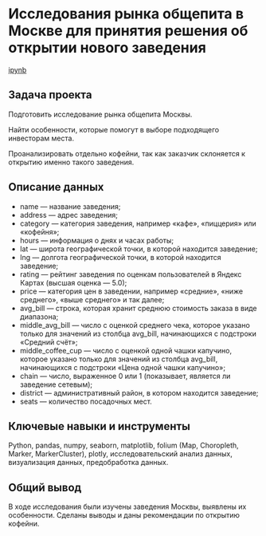 # Исследования рынка общепита в Москве для принятия решения об открытии нового заведения
[ipynb](https://github.com/KotyaKatina/Portfolio/blob/main/New_cafe/new_cafe.ipynb)

## Задача проекта
Подготовить исследование рынка общепита Москвы.

Найти особенности, которые помогут в выборе подходящего инвесторам места.

Проанализировать отдельно кофейни, так как заказчик склоняется к открытию именно такого заведения.

## Описание данных
- name — название заведения;
- address — адрес заведения;
- category — категория заведения, например «кафе», «пиццерия» или «кофейня»;
- hours — информация о днях и часах работы;
- lat — широта географической точки, в которой находится заведение;
- lng — долгота географической точки, в которой находится заведение;
- rating — рейтинг заведения по оценкам пользователей в Яндекс Картах (высшая оценка — 5.0);
- price — категория цен в заведении, например «средние», «ниже среднего», «выше среднего» и так далее;
- avg_bill — строка, которая хранит среднюю стоимость заказа в виде диапазона;
- middle_avg_bill — число с оценкой среднего чека, которое указано только для значений из столбца avg_bill, начинающихся с подстроки «Средний счёт»;
- middle_coffee_cup — число с оценкой одной чашки капучино, которое указано только для значений из столбца avg_bill, начинающихся с подстроки «Цена одной чашки капучино»;
- chain — число, выраженное 0 или 1 (показывает, является ли заведение сетевым);
- district — административный район, в котором находится заведение;
- seats — количество посадочных мест.

## Ключевые навыки и инструменты
Python, pandas, numpy, seaborn, matplotlib, folium (Map, Choropleth, Marker, MarkerCluster), plotly, исследовательский анализ данных, визуализация данных, предобработка данных.

## Общий вывод
В ходе исследования были изучены заведения Москвы, выявлены их особенности. Сделаны выводы и даны рекомендации по открытию кофейни.
